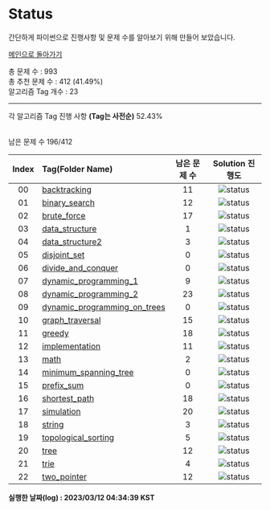 # Status

간단하게 파이썬으로 진행사항 및 문제 수를 알아보기 위해 만들어 보았습니다.


[메인으로 돌아가기](https://github.com/tony9402/baekjoon)



총 문제 수 : 993  
총 추천 문제 수 : 412 (41.49%)  
알고리즘 Tag 개수 : 23  


<hr>
각 알고리즘 Tag 진행 사항 <b>(Tag는 사전순)</b> 52.43% <br><br>

남은 문제 수 196/412

| Index | Tag(Folder Name) |   남은 문제 수   | Solution 진행도 |
| :--:  | :--------------- |   :----------:   | :------------:  |
| 00 |  [backtracking](./../../tree/main/backtracking) | 11 |![status](https://img.shields.io/badge/-60.71%25-31AE0F) |  
| 01 |  [binary_search](./../../tree/main/binary_search) | 12 |![status](https://img.shields.io/badge/-40.00%25-31AE0F) |  
| 02 |  [brute_force](./../../tree/main/brute_force) | 17 |![status](https://img.shields.io/badge/-48.48%25-31AE0F) |  
| 03 |  [data_structure](./../../tree/main/data_structure) | 1 |![status](https://img.shields.io/badge/-93.75%25-31AE0F) |  
| 04 |  [data_structure2](./../../tree/main/data_structure2) | 3 |![status](https://img.shields.io/badge/-72.73%25-31AE0F) |  
| 05 |  [disjoint_set](./../../tree/main/disjoint_set) | 0 |![status](https://img.shields.io/badge/-100.00%25-0885CC) |  
| 06 |  [divide_and_conquer](./../../tree/main/divide_and_conquer) | 0 |![status](https://img.shields.io/badge/-100.00%25-0885CC) |  
| 07 |  [dynamic_programming_1](./../../tree/main/dynamic_programming_1) | 9 |![status](https://img.shields.io/badge/-66.67%25-31AE0F) |  
| 08 |  [dynamic_programming_2](./../../tree/main/dynamic_programming_2) | 23 |![status](https://img.shields.io/badge/-17.86%25-31AE0F) |  
| 09 |  [dynamic_programming_on_trees](./../../tree/main/dynamic_programming_on_trees) | 0 |![status](https://img.shields.io/badge/-100.00%25-0885CC) |  
| 10 |  [graph_traversal](./../../tree/main/graph_traversal) | 15 |![status](https://img.shields.io/badge/-51.61%25-31AE0F) |  
| 11 |  [greedy](./../../tree/main/greedy) | 18 |![status](https://img.shields.io/badge/-33.33%25-31AE0F) |  
| 12 |  [implementation](./../../tree/main/implementation) | 11 |![status](https://img.shields.io/badge/-63.33%25-31AE0F) |  
| 13 |  [math](./../../tree/main/math) | 2 |![status](https://img.shields.io/badge/-88.89%25-31AE0F) |  
| 14 |  [minimum_spanning_tree](./../../tree/main/minimum_spanning_tree) | 0 |![status](https://img.shields.io/badge/-100.00%25-0885CC) |  
| 15 |  [prefix_sum](./../../tree/main/prefix_sum) | 0 |![status](https://img.shields.io/badge/-100.00%25-0885CC) |  
| 16 |  [shortest_path](./../../tree/main/shortest_path) | 18 |![status](https://img.shields.io/badge/-0.00%25-DFFD26) |  
| 17 |  [simulation](./../../tree/main/simulation) | 20 |![status](https://img.shields.io/badge/-33.33%25-31AE0F) |  
| 18 |  [string](./../../tree/main/string) | 3 |![status](https://img.shields.io/badge/-84.21%25-31AE0F) |  
| 19 |  [topological_sorting](./../../tree/main/topological_sorting) | 5 |![status](https://img.shields.io/badge/-0.00%25-DFFD26) |  
| 20 |  [tree](./../../tree/main/tree) | 12 |![status](https://img.shields.io/badge/-20.00%25-31AE0F) |  
| 21 |  [trie](./../../tree/main/trie) | 4 |![status](https://img.shields.io/badge/-20.00%25-31AE0F) |  
| 22 |  [two_pointer](./../../tree/main/two_pointer) | 12 |![status](https://img.shields.io/badge/-14.29%25-31AE0F) |  


**실행한 날짜(log) : 2023/03/12 04:34:39 KST**
